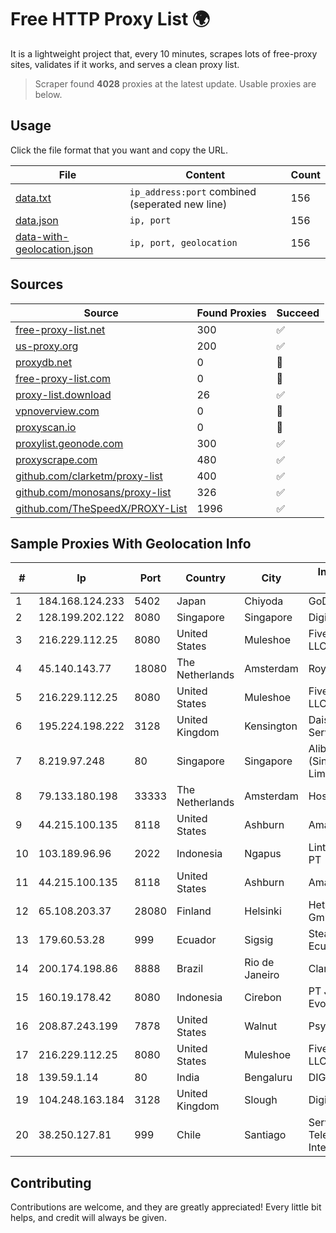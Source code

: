 
# Free HTTP Proxy List 🌍

It is a lightweight project that, every 10 minutes, scrapes lots of free-proxy sites, validates if it works, and serves a clean proxy list.


> Scraper found **4028** proxies at the latest update. Usable proxies are below.

## Usage

Click the file format that you want and copy the URL.


|File|Content|Count|
|----|-------|-----|
|[data.txt](https://raw.githubusercontent.com/themiralay/Proxy-List-World/master/data.txt)|`ip_address:port` combined (seperated new line)|156|
|[data.json](https://raw.githubusercontent.com/themiralay/Proxy-List-World/master/data.json)|`ip, port`|156|
|[data-with-geolocation.json](https://raw.githubusercontent.com/themiralay/Proxy-List-World/master/data-with-geolocation.json)|`ip, port, geolocation`|156|

## Sources

|Source|Found Proxies|Succeed|
|------|-------------|-------|
|[free-proxy-list.net](https://free-proxy-list.net)|300|✅|
|[us-proxy.org](https://www.us-proxy.org)|200|✅|
|[proxydb.net](http://proxydb.net)|0|🚫|
|[free-proxy-list.com](https://free-proxy-list.com/?page=&port=&type%5B%5D=http&type%5B%5D=https&up_time=0&search=Search)|0|🚫|
|[proxy-list.download](https://www.proxy-list.download/HTTP)|26|✅|
|[vpnoverview.com](https://vpnoverview.com/privacy/anonymous-browsing/free-proxy-servers)|0|🚫|
|[proxyscan.io](https://www.proxyscan.io)|0|🚫|
|[proxylist.geonode.com](https://proxylist.geonode.com/api/proxy-list?limit=300&page=1&sort_by=lastChecked&sort_type=desc&protocols=http,https)|300|✅|
|[proxyscrape.com](https://api.proxyscrape.com/v2/?request=displayproxies&protocol=http&timeout=10000&country=all&ssl=all&anonymity=all)|480|✅|
|[github.com/clarketm/proxy-list](https://raw.githubusercontent.com/clarketm/proxy-list/master/proxy-list-raw.txt)|400|✅|
|[github.com/monosans/proxy-list](https://raw.githubusercontent.com/monosans/proxy-list/main/proxies/http.txt)|326|✅|
|[github.com/TheSpeedX/PROXY-List](https://raw.githubusercontent.com/TheSpeedX/PROXY-List/master/http.txt)|1996|✅|


## Sample Proxies With Geolocation Info

|#|Ip|Port|Country|City|Internet Service Provider|
|-|--|----|-------|----|-------------------------|
|1|184.168.124.233|5402|Japan|Chiyoda|GoDaddy.com, LLC|
|2|128.199.202.122|8080|Singapore|Singapore|DigitalOcean, LLC|
|3|216.229.112.25|8080|United States|Muleshoe|Five Area Systems, LLC|
|4|45.140.143.77|18080|The Netherlands|Amsterdam|RoyaleHosting BV|
|5|216.229.112.25|8080|United States|Muleshoe|Five Area Systems, LLC|
|6|195.224.198.222|3128|United Kingdom|Kensington|Daisy Corporate Services Trading Ltd|
|7|8.219.97.248|80|Singapore|Singapore|Alibaba Cloud (Singapore) Private Limited|
|8|79.133.180.198|33333|The Netherlands|Amsterdam|Hostkey B.V.|
|9|44.215.100.135|8118|United States|Ashburn|Amazon.com|
|10|103.189.96.96|2022|Indonesia|Ngapus|Lintas Data Prima, PT|
|11|44.215.100.135|8118|United States|Ashburn|Amazon.com|
|12|65.108.203.37|28080|Finland|Helsinki|Hetzner Online GmbH|
|13|179.60.53.28|999|Ecuador|Sigsig|Stealth Telecom del Ecuador|
|14|200.174.198.86|8888|Brazil|Rio de Janeiro|Claro S.A|
|15|160.19.178.42|8080|Indonesia|Cirebon|PT Jaringan Cyber Evo|
|16|208.87.243.199|7878|United States|Walnut|Psychz Networks|
|17|216.229.112.25|8080|United States|Muleshoe|Five Area Systems, LLC|
|18|139.59.1.14|80|India|Bengaluru|DIGITALOCEAN|
|19|104.248.163.184|3128|United Kingdom|Slough|DigitalOcean, LLC|
|20|38.250.127.81|999|Chile|Santiago|Servicios De Telecomunicaciones Intercable Ltda.|



## Contributing

Contributions are welcome, and they are greatly appreciated! Every
little bit helps, and credit will always be given.

